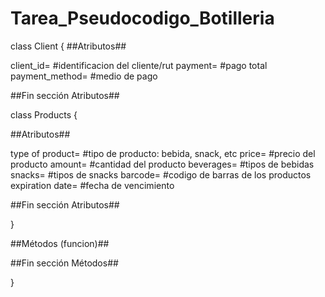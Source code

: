 # Tarea_Pseudocodigo_Botilleria
class Client {
##Atributos##

client_id= #identificacion del cliente/rut
payment= #pago total
payment_method= #medio de pago


##Fin sección Atributos##

class Products {

##Atributos##

type of product= #tipo de producto: bebida, snack, etc
price= #precio del producto
amount= #cantidad del producto
beverages= #tipos de bebidas
snacks= #tipos de snacks
barcode= #codigo de barras de los productos
expiration date= #fecha de vencimiento


##Fin sección Atributos##

}


##Métodos (funcion)##



##Fin sección Métodos##

}
